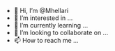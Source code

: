 - 👋 Hi, I’m @Mhellari
- 👀 I’m interested in ...
- 🌱 I’m currently learning ...
- 💞️ I’m looking to collaborate on ...
- 📫 How to reach me ...

<!---
Mhellari/Mhellari is a ✨ special ✨ repository because its `README.md` (this file) appears on your GitHub profile.
You can click the Preview link to take a look at your changes.
--->
